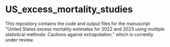 # US_excess_mortality_studies
  
This repository contains the code and output files for the manuscript "United States excess mortality estimates for 2022 and 2023 using multiple statistical methods: Cautions against extrapolation," which is currently under review.
  
